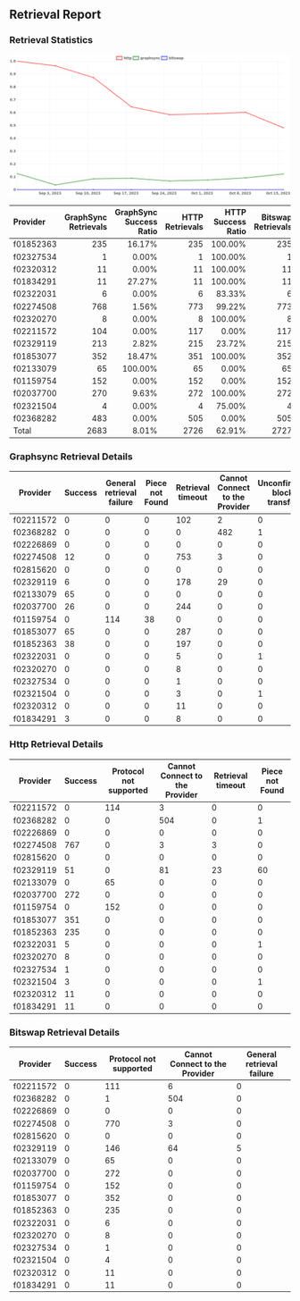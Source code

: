 ## Retrieval Report
### Retrieval Statistics
<img src="https://raw.githubusercontent.com/data-preservation-programs/filplus-checker-assets/main/filecoin-project/filecoin-plus-large-datasets/issues/2151/1697451835388.png"/>

| Provider  | GraphSync Retrievals | GraphSync Success Ratio | HTTP Retrievals | HTTP Success Ratio | Bitswap Retrievals | Bitswap Success Ratio |
| :-------- | -------------------: | ----------------------: | --------------: | -----------------: | -----------------: | --------------------: |
| f01852363 |                  235 |                  16.17% |             235 |            100.00% |                235 |                 0.00% |
| f02327534 |                    1 |                   0.00% |               1 |            100.00% |                  1 |                 0.00% |
| f02320312 |                   11 |                   0.00% |              11 |            100.00% |                 11 |                 0.00% |
| f01834291 |                   11 |                  27.27% |              11 |            100.00% |                 11 |                 0.00% |
| f02322031 |                    6 |                   0.00% |               6 |             83.33% |                  6 |                 0.00% |
| f02274508 |                  768 |                   1.56% |             773 |             99.22% |                773 |                 0.00% |
| f02320270 |                    8 |                   0.00% |               8 |            100.00% |                  8 |                 0.00% |
| f02211572 |                  104 |                   0.00% |             117 |              0.00% |                117 |                 0.00% |
| f02329119 |                  213 |                   2.82% |             215 |             23.72% |                215 |                 0.00% |
| f01853077 |                  352 |                  18.47% |             351 |            100.00% |                352 |                 0.00% |
| f02133079 |                   65 |                 100.00% |              65 |              0.00% |                 65 |                 0.00% |
| f01159754 |                  152 |                   0.00% |             152 |              0.00% |                152 |                 0.00% |
| f02037700 |                  270 |                   9.63% |             272 |            100.00% |                272 |                 0.00% |
| f02321504 |                    4 |                   0.00% |               4 |             75.00% |                  4 |                 0.00% |
| f02368282 |                  483 |                   0.00% |             505 |              0.00% |                505 |                 0.00% |
| Total     |                 2683 |                   8.01% |            2726 |             62.91% |               2727 |                 0.00% |

### Graphsync Retrieval Details
| Provider  | Success | General retrieval failure | Piece not Found | Retrieval timeout | Cannot Connect to the Provider | Unconfirmed block transfer |
| --------- | ------- | ------------------------- | --------------- | ----------------- | ------------------------------ | -------------------------- |
| f02211572 | 0       | 0                         | 0               | 102               | 2                              | 0                          |
| f02368282 | 0       | 0                         | 0               | 0                 | 482                            | 1                          |
| f02226869 | 0       | 0                         | 0               | 0                 | 0                              | 0                          |
| f02274508 | 12      | 0                         | 0               | 753               | 3                              | 0                          |
| f02815620 | 0       | 0                         | 0               | 0                 | 0                              | 0                          |
| f02329119 | 6       | 0                         | 0               | 178               | 29                             | 0                          |
| f02133079 | 65      | 0                         | 0               | 0                 | 0                              | 0                          |
| f02037700 | 26      | 0                         | 0               | 244               | 0                              | 0                          |
| f01159754 | 0       | 114                       | 38              | 0                 | 0                              | 0                          |
| f01853077 | 65      | 0                         | 0               | 287               | 0                              | 0                          |
| f01852363 | 38      | 0                         | 0               | 197               | 0                              | 0                          |
| f02322031 | 0       | 0                         | 0               | 5                 | 0                              | 1                          |
| f02320270 | 0       | 0                         | 0               | 8                 | 0                              | 0                          |
| f02327534 | 0       | 0                         | 0               | 1                 | 0                              | 0                          |
| f02321504 | 0       | 0                         | 0               | 3                 | 0                              | 1                          |
| f02320312 | 0       | 0                         | 0               | 11                | 0                              | 0                          |
| f01834291 | 3       | 0                         | 0               | 8                 | 0                              | 0                          |

### Http Retrieval Details
| Provider  | Success | Protocol not supported | Cannot Connect to the Provider | Retrieval timeout | Piece not Found |
| --------- | ------- | ---------------------- | ------------------------------ | ----------------- | --------------- |
| f02211572 | 0       | 114                    | 3                              | 0                 | 0               |
| f02368282 | 0       | 0                      | 504                            | 0                 | 1               |
| f02226869 | 0       | 0                      | 0                              | 0                 | 0               |
| f02274508 | 767     | 0                      | 3                              | 3                 | 0               |
| f02815620 | 0       | 0                      | 0                              | 0                 | 0               |
| f02329119 | 51      | 0                      | 81                             | 23                | 60              |
| f02133079 | 0       | 65                     | 0                              | 0                 | 0               |
| f02037700 | 272     | 0                      | 0                              | 0                 | 0               |
| f01159754 | 0       | 152                    | 0                              | 0                 | 0               |
| f01853077 | 351     | 0                      | 0                              | 0                 | 0               |
| f01852363 | 235     | 0                      | 0                              | 0                 | 0               |
| f02322031 | 5       | 0                      | 0                              | 0                 | 1               |
| f02320270 | 8       | 0                      | 0                              | 0                 | 0               |
| f02327534 | 1       | 0                      | 0                              | 0                 | 0               |
| f02321504 | 3       | 0                      | 0                              | 0                 | 1               |
| f02320312 | 11      | 0                      | 0                              | 0                 | 0               |
| f01834291 | 11      | 0                      | 0                              | 0                 | 0               |

### Bitswap Retrieval Details
| Provider  | Success | Protocol not supported | Cannot Connect to the Provider | General retrieval failure |
| --------- | ------- | ---------------------- | ------------------------------ | ------------------------- |
| f02211572 | 0       | 111                    | 6                              | 0                         |
| f02368282 | 0       | 1                      | 504                            | 0                         |
| f02226869 | 0       | 0                      | 0                              | 0                         |
| f02274508 | 0       | 770                    | 3                              | 0                         |
| f02815620 | 0       | 0                      | 0                              | 0                         |
| f02329119 | 0       | 146                    | 64                             | 5                         |
| f02133079 | 0       | 65                     | 0                              | 0                         |
| f02037700 | 0       | 272                    | 0                              | 0                         |
| f01159754 | 0       | 152                    | 0                              | 0                         |
| f01853077 | 0       | 352                    | 0                              | 0                         |
| f01852363 | 0       | 235                    | 0                              | 0                         |
| f02322031 | 0       | 6                      | 0                              | 0                         |
| f02320270 | 0       | 8                      | 0                              | 0                         |
| f02327534 | 0       | 1                      | 0                              | 0                         |
| f02321504 | 0       | 4                      | 0                              | 0                         |
| f02320312 | 0       | 11                     | 0                              | 0                         |
| f01834291 | 0       | 11                     | 0                              | 0                         |
